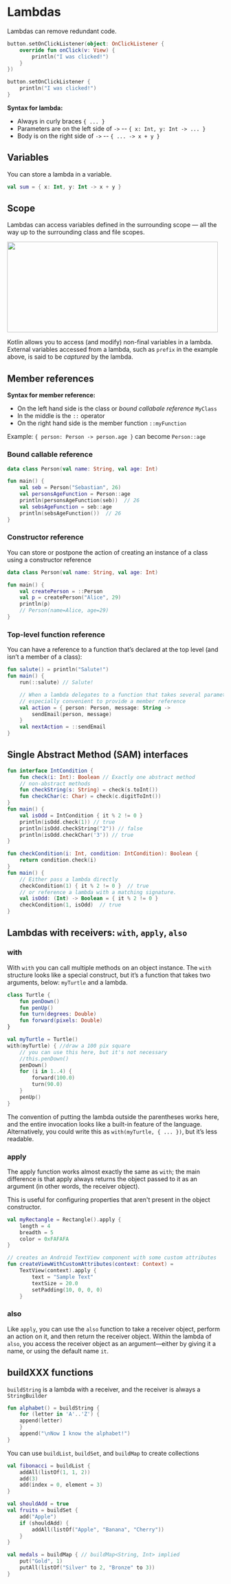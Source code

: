 # Lambdas

Lambdas can remove redundant code.
```kotlin
button.setOnClickListener(object: OnClickListener {
    override fun onClick(v: View) {
        println("I was clicked!")
    }
})
```

```kotlin
button.setOnClickListener {
    println("I was clicked!")
}
```

**Syntax for lambda:**
- Always in curly braces `{ ... }`
- Parameters are on the left side of `->` -- `{ x: Int, y: Int -> ... }`
- Body is on the right side of `->` -- `{ ... -> x + y }`

## Variables
You can store a lambda in a variable.
```kotlin
val sum = { x: Int, y: Int -> x + y }
```

## Scope
Lambdas can access variables defined in the surrounding scope — all the way up to the surrounding class and file scopes.

<img src=img/04_lambda_scope.png width=490 height=210>

Kotlin allows you to access (and modify) non-final variables in a lambda. External variables accessed from a lambda, 
such as `prefix` in the example above, is said to be _captured_ by the lambda.

## Member references
**Syntax for member reference:**
- On the left hand side is the class or _bound callabale reference_ `MyClass`
- In the middle is the `::` operator
- On the right hand side is the member function `::myFunction`

Example: `{ person: Person -> person.age }` can become `Person::age`

### Bound callable reference
```kotlin
data class Person(val name: String, val age: Int)

fun main() {
    val seb = Person("Sebastian", 26)
    val personsAgeFunction = Person::age 
    println(personsAgeFunction(seb))  // 26
    val sebsAgeFunction = seb::age 
    println(sebsAgeFunction())  // 26
}
```

### Constructor reference
You can store or postpone the action of creating an instance of a class using a constructor reference
```kotlin
data class Person(val name: String, val age: Int)

fun main() {
    val createPerson = ::Person 
    val p = createPerson("Alice", 29)
    println(p)
    // Person(name=Alice, age=29)
}
```

### Top-level function reference 
You can have a reference to a function that’s declared at the top level (and isn’t a member of a class):
```kotlin
fun salute() = println("Salute!")
fun main() {
    run(::salute) // Salute!

    // When a lambda delegates to a function that takes several parameters, it’s
    // especially convenient to provide a member reference
    val action = { person: Person, message: String -> 
        sendEmail(person, message)
    }
    val nextAction = ::sendEmail
}
```

## Single Abstract Method (SAM) interfaces

```kotlin
fun interface IntCondition {
    fun check(i: Int): Boolean // Exactly one abstract method
    // non-abstract methods
    fun checkString(s: String) = check(s.toInt())
    fun checkChar(c: Char) = check(c.digitToInt()) 
}
fun main() {
    val isOdd = IntCondition { it % 2 != 0 }
    println(isOdd.check(1)) // true
    println(isOdd.checkString("2")) // false
    println(isOdd.checkChar('3')) // true
}
```

```kotlin
fun checkCondition(i: Int, condition: IntCondition): Boolean {
    return condition.check(i)
}
fun main() {
    // Either pass a lambda directly
    checkCondition(1) { it % 2 != 0 }  // true
    // or reference a lambda with a matching signature.
    val isOdd: (Int) -> Boolean = { it % 2 != 0 }
    checkCondition(1, isOdd)  // true
}
```

## Lambdas with receivers: `with`, `apply`, `also`

### with
With `with` you can call multiple methods on an object instance.
The `with` structure looks like a special construct, but it’s a function that takes two arguments, below: `myTurtle` and a lambda.
```kotlin
class Turtle {
    fun penDown()
    fun penUp()
    fun turn(degrees: Double)
    fun forward(pixels: Double)
}

val myTurtle = Turtle()
with(myTurtle) { //draw a 100 pix square
    // you can use this here, but it's not necessary
    //this.penDown()
    penDown()
    for (i in 1..4) {
        forward(100.0)
        turn(90.0)
    }
    penUp()
}
```
The convention of putting the lambda outside the parentheses works here, and the entire invocation looks like a built-in feature of the language.
Alternatively, you could write this as `with(myTurtle, { ... })`, but it’s less readable.

### apply
The apply function works almost exactly the same as `with`; the main difference is that apply always returns the object 
passed to it as an argument (in other words, the receiver object).

This is useful for configuring properties that aren't present in the object constructor.
```kotlin
val myRectangle = Rectangle().apply {
    length = 4
    breadth = 5
    color = 0xFAFAFA
}

// creates an Android TextView component with some custom attributes
fun createViewWithCustomAttributes(context: Context) =
    TextView(context).apply {
        text = "Sample Text"
        textSize = 20.0
        setPadding(10, 0, 0, 0) 
    }
```

### also
Like `apply`, you can use the `also` function to take a receiver object, perform an action on it, and then return the receiver object.
Within the lambda of `also`, you access the receiver object as an argument—either by giving it a name, or using the default
name `it`.

## buildXXX functions
`buildString` is a lambda with a receiver, and the receiver is always a `StringBuilder`
```kotlin
fun alphabet() = buildString {
    for (letter in 'A'..'Z') {
    append(letter)
    }
    append("\nNow I know the alphabet!")
}
```

You can use `buildList`, `buildSet`, and `buildMap` to create collections

```kotlin
val fibonacci = buildList {
    addAll(listOf(1, 1, 2))
    add(3)
    add(index = 0, element = 3)
}

val shouldAdd = true
val fruits = buildSet {
    add("Apple")
    if (shouldAdd) {
        addAll(listOf("Apple", "Banana", "Cherry"))
    }
}

val medals = buildMap { // buildMap<String, Int> implied
    put("Gold", 1)
    putAll(listOf("Silver" to 2, "Bronze" to 3))
}
```